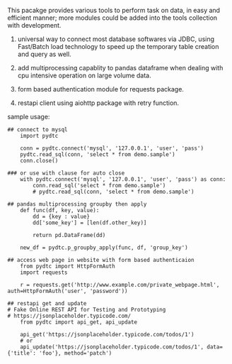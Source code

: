 This pacakge provides various tools to perform task on data, in easy and efficient manner; more
modules could be added into the tools collection with development.

1. universal way to connect most database softwares via JDBC, using Fast/Batch load
technology to speed up the temporary table creation and query as well.

2. add multiprocessing capablity to pandas dataframe when dealing with cpu intensive
operation on large volume data.

3. form based authentication module for requests package.

4. restapi client using aiohttp package with retry function.

sample usage:

    ## connect to mysql
        import pydtc

        conn = pydtc.connect('mysql', '127.0.0.1', 'user', 'pass')
        pydtc.read_sql(conn, 'select * from demo.sample')
        conn.close()
    
    ### or use with clause for auto close
        with pydtc.connect('mysql', '127.0.0.1', 'user', 'pass') as conn:
            conn.read_sql('select * from demo.sample')
            # pydtc.read_sql(conn, 'select * from demo.sample')

    ## pandas multiprocessing groupby then apply
        def func(df, key, value):
            dd = {key : value}
            dd['some_key'] = [len(df.other_key)]

            return pd.DataFrame(dd)

        new_df = pydtc.p_groupby_apply(func, df, 'group_key')

    ## access web page in website with form based authenticaion
        from pydtc import HttpFormAuth
        import requests

        r = requests.get('http://www.example.com/private_webpage.html', auth=HttpFormAuth('user', 'password'))

    ## restapi get and update
    # Fake Online REST API for Testing and Prototyping
    # https://jsonplaceholder.typicode.com/
        from pydtc import api_get, api_update

        api_get('https://jsonplaceholder.typicode.com/todos/1')
        # or
        api_update('https://jsonplaceholder.typicode.com/todos/1', data={'title': 'foo'}, method='patch')

